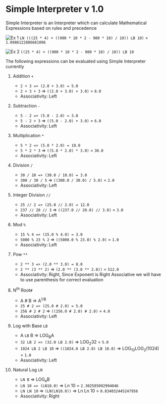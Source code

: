 # Simple Interpreter v 1.0
Simple Interpreter is an Interpreter which can calculate Mathematical Expressions based on rules and precedence

![Ex 1](https://i.ibb.co/RNC8Jt3/Code-Cogs-Eqn.png)
```LN (((25 * 4) + ((900 * 10 * 2 - 900 * 10) / 10)) LB 10)``` = ```1.0986122886681096```

![Ex 2](https://i.ibb.co/HgcyQhm/Code-Cogs-Eqn-1.png)
```((25 * 4) + ((900 * 10 * 2 - 900 * 10) / 10)) LB 10```

The following expressions can be evaluated using Simple Interpreter currently

1. Addition ```+```
   - ```2 + 3 => (2.0 + 3.0) = 5.0```
   - ```2 + 3 + 3``` => ```((2.0 + 3.0) + 3.0)``` = ```8.0```
   - Associativity: Left
    
1. Subtraction ```-```
   - ```5 - 2 => (5.0 - 2.0) = 3.0```
   - ```5 - 2 + 3``` => ```((5.0 - 2.0) + 3.0)``` = ```6.0```
   - Associativity: Left
    
1. Multiplication ```*```
   - ```5 * 2 => (5.0 * 2.0) = 10.0```
   - ```5 * 2 * 3``` => ```((5.0 * 2.0) * 3.0)``` = ```30.0```
   - Associativity: Left
    
1. Division ```/```
   - ```30 / 10 => (30.0 / 10.0) = 3.0```
   - ```300 / 30 / 5``` => ```((300.0 / 30.0) / 5.0)``` = ```2.0```
   - Associativity: Left
    
1. Integer Division ```//```
   - ```25 // 2 => (25.0 // 2.0) = 12.0```
   - ```237 // 20 // 3``` => ```((237.0 // 20.0) // 3.0)``` = ```3.0```
   - Associativity: Left
    
1. Mod ```%```
   - ```15 % 4 => (15.0 % 4.0) = 3.0```
   - ```5000 % 23 % 2``` => ```((5000.0 % 23.0) % 2.0)``` = ```1.0```
   - Associativity: Left
    
1. Pow ```**```
   - ```2 ** 3 => (2.0 ** 3.0) = 8.0```
   - ```2 ** (3 ** 2)``` => ```(2.0 ** (3.0 ** 2.0))``` = ```512.0```
   - Associativity: Right, Since Exponent is Right Associative we will have to use parenthesis for correct evaluation
    
1. N<sup>th</sup> Root```#``` 
   - A # B => A<sup>1/B</sup>
   - ```25 # 2 => (25.0 # 2.0) = 5.0```
   - ```256 # 2 # 2``` => ```((256.0 # 2.0) # 2.0)``` = ```4.0```
   - Associativity: Left
    
1. Log with Base ```LB``` 
   - A ```LB``` B => LOG<suB>B</sub>A
   - ```32 LB 2 => (32.0 LB 2.0)``` => LOG<sub>2</sub>32 = ```5.0```
   - ```1024 LB 2 LB 10``` => ```((1024.0 LB 2.0) LB 10.0)``` => LOG<sub>10</sub>LOG<sub>2</sub>(1024) = ```1.0```
   - Associativity: Left
   
1. Natural Log ```LN``` 
   - ```LN B``` => LOG<suB>e</sub>B
   - ```LN 10 => (LN10.0)``` => Ln 10 = ```2.302585092994046```
   - ```LN LN 10``` => ```(LN(LN10.0))``` => Ln Ln 10 = ```0.834032445247956```
   - Associativity: Right